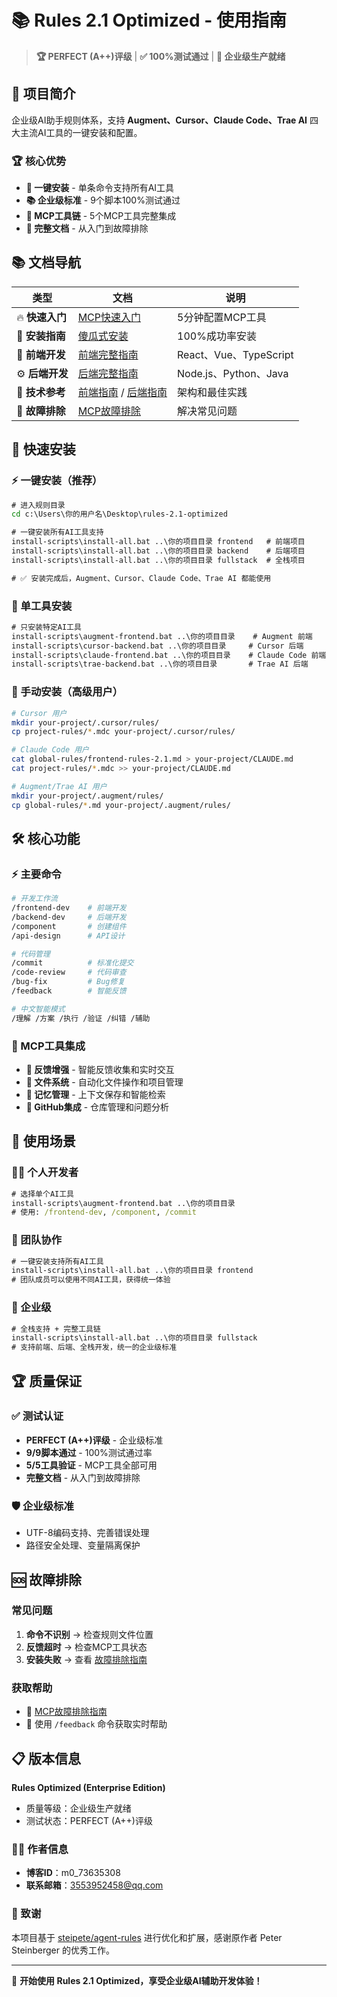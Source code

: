 # 📚 Rules 2.1 Optimized - 使用指南

> **🏆 PERFECT (A++)评级** | **✅ 100%测试通过** | **🚀 企业级生产就绪**

## 🎯 项目简介

企业级AI助手规则体系，支持 **Augment、Cursor、Claude Code、Trae AI** 四大主流AI工具的一键安装和配置。

### 🏆 核心优势
- **🚀 一键安装** - 单条命令支持所有AI工具
- **📚 企业级标准** - 9个脚本100%测试通过
- **💬 MCP工具链** - 5个MCP工具完整集成
- **📝 完整文档** - 从入门到故障排除

## 📚 文档导航

| 类型 | 文档 | 说明 |
|------|------|------|
| 🔥 **快速入门** | [MCP快速入门](docs/MCP-QUICK-START-GUIDE.md) | 5分钟配置MCP工具 |
| 📖 **安装指南** | [傻瓜式安装](install-scripts/INSTALL-GUIDE.md) | 100%成功率安装 |
| 🎨 **前端开发** | [前端完整指南](tutorials/frontend-rules-2.1-使用指南.md) | React、Vue、TypeScript |
| ⚙️ **后端开发** | [后端完整指南](tutorials/backend-rules-2.1-使用指南.md) | Node.js、Python、Java |
| 📖 **技术参考** | [前端指南](docs/frontend-guide.md) / [后端指南](docs/backend-guide.md) | 架构和最佳实践 |
| 🔧 **故障排除** | [MCP故障排除](docs/MCP-TROUBLESHOOTING-GUIDE.md) | 解决常见问题 |

## 🚀 快速安装

### ⚡ 一键安装（推荐）
```cmd
# 进入规则目录
cd c:\Users\你的用户名\Desktop\rules-2.1-optimized

# 一键安装所有AI工具支持
install-scripts\install-all.bat ..\你的项目目录 frontend   # 前端项目
install-scripts\install-all.bat ..\你的项目目录 backend    # 后端项目
install-scripts\install-all.bat ..\你的项目目录 fullstack  # 全栈项目

# ✅ 安装完成后，Augment、Cursor、Claude Code、Trae AI 都能使用
```

### 🎯 单工具安装
```cmd
# 只安装特定AI工具
install-scripts\augment-frontend.bat ..\你的项目目录    # Augment 前端
install-scripts\cursor-backend.bat ..\你的项目目录     # Cursor 后端
install-scripts\claude-frontend.bat ..\你的项目目录    # Claude Code 前端
install-scripts\trae-backend.bat ..\你的项目目录       # Trae AI 后端
```

### 🔧 手动安装（高级用户）
```bash
# Cursor 用户
mkdir your-project/.cursor/rules/
cp project-rules/*.mdc your-project/.cursor/rules/

# Claude Code 用户
cat global-rules/frontend-rules-2.1.md > your-project/CLAUDE.md
cat project-rules/*.mdc >> your-project/CLAUDE.md

# Augment/Trae AI 用户
mkdir your-project/.augment/rules/
cp global-rules/*.md your-project/.augment/rules/
```

## 🛠️ 核心功能

### ⚡ 主要命令
```bash
# 开发工作流
/frontend-dev    # 前端开发
/backend-dev     # 后端开发
/component       # 创建组件
/api-design      # API设计

# 代码管理
/commit          # 标准化提交
/code-review     # 代码审查
/bug-fix         # Bug修复
/feedback        # 智能反馈

# 中文智能模式
/理解 /方案 /执行 /验证 /纠错 /辅助
```

### 🔧 MCP工具集成
- **💬 反馈增强** - 智能反馈收集和实时交互
- **📁 文件系统** - 自动化文件操作和项目管理
- **🧠 记忆管理** - 上下文保存和智能检索
- **🐙 GitHub集成** - 仓库管理和问题分析

## 🎯 使用场景

### 👨‍💻 个人开发者
```cmd
# 选择单个AI工具
install-scripts\augment-frontend.bat ..\你的项目目录
# 使用: /frontend-dev, /component, /commit
```

### 👥 团队协作
```cmd
# 一键安装支持所有AI工具
install-scripts\install-all.bat ..\你的项目目录 frontend
# 团队成员可以使用不同AI工具，获得统一体验
```

### 🏢 企业级
```cmd
# 全栈支持 + 完整工具链
install-scripts\install-all.bat ..\你的项目目录 fullstack
# 支持前端、后端、全栈开发，统一的企业级标准
```

## 🏆 质量保证

### ✅ 测试认证
- **PERFECT (A++)评级** - 企业级标准
- **9/9脚本通过** - 100%测试通过率
- **5/5工具验证** - MCP工具全部可用
- **完整文档** - 从入门到故障排除

### 🛡️ 企业级标准
- UTF-8编码支持、完善错误处理
- 路径安全处理、变量隔离保护

## 🆘 故障排除

### 常见问题
1. **命令不识别** → 检查规则文件位置
2. **反馈超时** → 检查MCP工具状态
3. **安装失败** → 查看 [故障排除指南](docs/MCP-TROUBLESHOOTING-GUIDE.md)

### 获取帮助
- 📖 [MCP故障排除指南](docs/MCP-TROUBLESHOOTING-GUIDE.md)
- 🤖 使用 `/feedback` 命令获取实时帮助

## 📋 版本信息

**Rules Optimized (Enterprise Edition)**
- 质量等级：企业级生产就绪
- 测试状态：PERFECT (A++)评级

### 👨‍💻 作者信息
- **博客ID**：m0_73635308
- **联系邮箱**：3553952458@qq.com

### 🙏 致谢
本项目基于 [steipete/agent-rules](https://github.com/steipete/agent-rules) 进行优化和扩展，感谢原作者 Peter Steinberger 的优秀工作。

---

🎉 **开始使用 Rules 2.1 Optimized，享受企业级AI辅助开发体验！**
